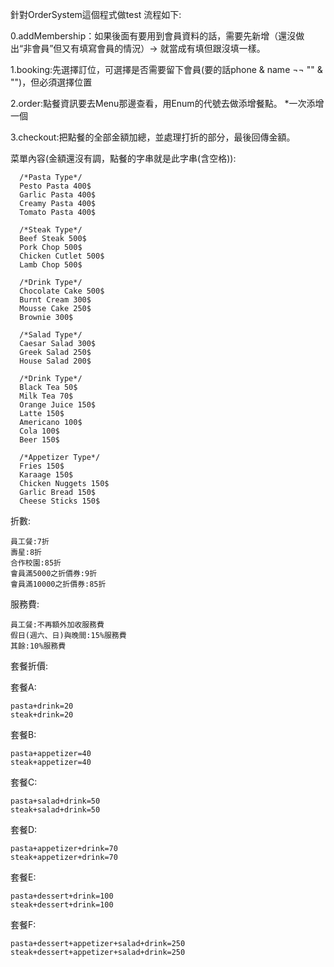 針對OrderSystem這個程式做test
流程如下:

0.addMembership：如果後面有要用到會員資料的話，需要先新增（還沒做出“非會員”但又有填寫會員的情況）-> 就當成有填但跟沒填一樣。

1.booking:先選擇訂位，可選擇是否需要留下會員(要的話phone & name ¬¬ "" & "")，但必須選擇位置

2.order:點餐資訊要去Menu那邊查看，用Enum的代號去做添增餐點。        *一次添增一個

3.checkout:把點餐的全部金額加總，並處理打折的部分，最後回傳金額。

  菜單內容(金額還沒有調，點餐的字串就是此字串(含空格)):

      /*Pasta Type*/
      Pesto Pasta 400$
      Garlic Pasta 400$
      Creamy Pasta 400$
      Tomato Pasta 400$

      /*Steak Type*/
      Beef Steak 500$
      Pork Chop 500$
      Chicken Cutlet 500$
      Lamb Chop 500$

      /*Drink Type*/
      Chocolate Cake 500$
      Burnt Cream 300$
      Mousse Cake 250$
      Brownie 300$

      /*Salad Type*/
      Caesar Salad 300$
      Greek Salad 250$
      House Salad 200$

      /*Drink Type*/
      Black Tea 50$
      Milk Tea 70$
      Orange Juice 150$
      Latte 150$
      Americano 100$
      Cola 100$
      Beer 150$

      /*Appetizer Type*/
      Fries 150$
      Karaage 150$
      Chicken Nuggets 150$
      Garlic Bread 150$
      Cheese Sticks 150$

  折數:
  
    員工餐:7折
    壽星:8折
    合作校園:85折
    會員滿5000之折價券:9折
    會員滿10000之折價券:85折
  
  服務費:
  
    員工餐:不再額外加收服務費
    假日(週六、日)與晚間:15%服務費
    其餘:10%服務費
  

套餐折價:

  套餐A:
  
    pasta+drink=20
    steak+drink=20
    
  套餐B:
  
    pasta+appetizer=40
    steak+appetizer=40
    
  套餐C:
  
    pasta+salad+drink=50
    steak+salad+drink=50
    
  套餐D:
  
    pasta+appetizer+drink=70
    steak+appetizer+drink=70
    
  套餐E:
  
    pasta+dessert+drink=100
    steak+dessert+drink=100
    
  套餐F:
  
    pasta+dessert+appetizer+salad+drink=250
    steak+dessert+appetizer+salad+drink=250
    
